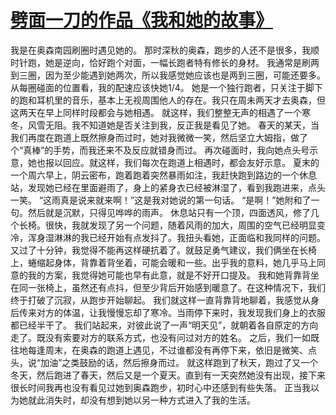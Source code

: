 # [劈面一刀的作品《我和她的故事》](https://github.com/ajchen01/blog/issues/1)

我是在奥森南园刷圈时遇见她的。
那时深秋的奥森，跑步的人还不是很多，我顺时针跑，她是逆向，恰好跑个对面，一幅长跑者特有修长的身材。
我通常是刷两到三圈，因为至少能遇到她两次，所以我感觉她应该也是两到三圈，可能还要多。从每圈碰面的位置看，我的配速应该快她1/4。
她是一个独行跑者，只关注于脚下的跑和耳机里的音乐，基本上无视周围他人的存在。我只在周未两天才去奥森，但这两天在早上同样时段都会与她相遇。
就这样，我们整整无声的相遇了一个寒冬，风雪无阻。我不知道她是否关注到我，反正我是看见了她。
春天的某天，当我们再度在跑道上既然擦身而过时，她对我微微一笑，然后坚立大姆指，做了个“真棒”的手势，而我还来不及反应就错身而过。
再次碰面时，我向她点头号示意，她也报以回应。就这样，我们每次在跑道上相遇时，都会友好示意。
夏末的一个周六早上，阴云密布，跑着跑着突然暴雨如注，我赶快跑到路边的一个休息站，发现她已经在里面避雨了，身上的紧身衣已经被淋湿了，看到我跑进来，点头一笑。
“这雨真是说来就来啊！”这是我对她说的第一句话。
“是啊！”她附和了一句。然后就是沉默，只得见哗哗的雨声。
休息站只有一个顶，四面透风，修了几个长椅。很快，我就发现了另一个问题，随着风雨的加大，周围的空气已经明显变冷，浑身湿淋淋的我已经开始有点发抖了。我扭头看她，正面临和我同样的问题。
又过了十分钟，我觉得不能再这样硬抗着了。就鼓足勇气建议，我们俩坐在长椅上，蜷缩起身体，背靠着背坐着，可能会暖和一些。出乎我的意料，她几乎马上同意的我的方案，我觉得她可能也早有此意，就是不好开口提及。
我和她背靠背坐在同一张椅上，虽然还有点抖，但至少背后开始感到暖意了。在这种情况下，我们终于打破了沉寂，从跑步开始聊起。
我们就这样一直背靠背地聊着，我感觉从身后传来对方的体温，让我慢慢忘却了寒冷。当雨停下来时，我发现我们身上的衣服都已经半干了。
我们站起来，对彼此说了一声“明天见”，就朝着各自原定的方向走了。既没有索要对方的联系方式，也没有问过对方的姓名。
之后，我们一如既往地每逢周末，在奥森的跑道上遇见，不过谁都没有再停下来，依旧是微笑、点头，说“加油”之类鼓励的话，然后擦身而过。
就这样跑到了秋天，跑过了又一个冬天，然后跑进了春天，然后又是一个夏天。直到有一天突然她没有出现，接下来很长时间我再也没有看见过她到奥森跑步，初时心中还感到有些失落。
正当我以为她就此消失时，却没有想到她以另一种方式进入了我的生活。